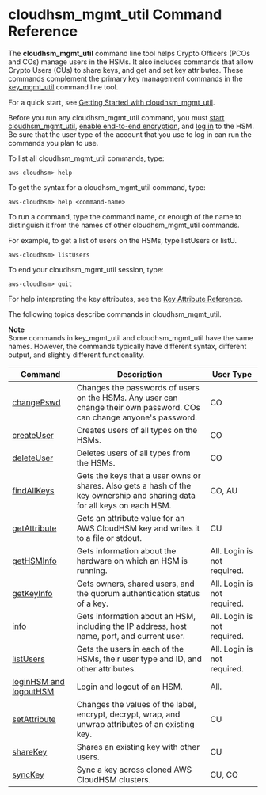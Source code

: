 # cloudhsm\_mgmt\_util Command Reference<a name="cloudhsm_mgmt_util-reference"></a>

The **cloudhsm\_mgmt\_util** command line tool helps Crypto Officers \(PCOs and COs\) manage users in the HSMs\. It also includes commands that allow Crypto Users \(CUs\) to share keys, and get and set key attributes\. These commands complement the primary key management commands in the [key\_mgmt\_util](key_mgmt_util.md) command line tool\. 

For a quick start, see [Getting Started with cloudhsm\_mgmt\_util](cloudhsm_mgmt_util-getting-started.md)\. 

Before you run any cloudhsm\_mgmt\_util command, you must [start cloudhsm\_mgmt\_util](cloudhsm_mgmt_util-getting-started.md#cloudhsm_mgmt_util-start), [enable end\-to\-end encryption](cloudhsm_mgmt_util-getting-started.md#cloudhsm_mgmt_util-enable_e2e), and [log in](cloudhsm_mgmt_util-getting-started.md#cloudhsm_mgmt_util-log-in) to the HSM\. Be sure that the user type of the account that you use to log in can run the commands you plan to use\.

To list all cloudhsm\_mgmt\_util commands, type:

```
aws-cloudhsm> help
```

To get the syntax for a cloudhsm\_mgmt\_util command, type:

```
aws-cloudhsm> help <command-name>
```

To run a command, type the command name, or enough of the name to distinguish it from the names of other cloudhsm\_mgmt\_util commands\. 

For example, to get a list of users on the HSMs, type listUsers or listU\.

```
aws-cloudhsm> listUsers
```

To end your cloudhsm\_mgmt\_util session, type:

```
aws-cloudhsm> quit
```

For help interpreting the key attributes, see the [Key Attribute Reference](key-attribute-table.md)\.

The following topics describe commands in cloudhsm\_mgmt\_util\. 

**Note**  
Some commands in key\_mgmt\_util and cloudhsm\_mgmt\_util have the same names\. However, the commands typically have different syntax, different output, and slightly different functionality\.


| Command | Description | User Type | 
| --- | --- | --- | 
| [changePswd](cloudhsm_mgmt_util-changePswd.md) | Changes the passwords of users on the HSMs\. Any user can change their own password\. COs can change anyone's password\. | CO | 
| [createUser](cloudhsm_mgmt_util-createUser.md) | Creates users of all types on the HSMs\. | CO | 
| [deleteUser](cloudhsm_mgmt_util-deleteUser.md) | Deletes users of all types from the HSMs\. | CO | 
| [findAllKeys](cloudhsm_mgmt_util-findAllKeys.md) | Gets the keys that a user owns or shares\. Also gets a hash of the key ownership and sharing data for all keys on each HSM\. | CO, AU | 
| [getAttribute](cloudhsm_mgmt_util-getAttribute.md) | Gets an attribute value for an AWS CloudHSM key and writes it to a file or stdout\. | CU | 
| [getHSMInfo](cloudhsm_mgmt_util-getHSMInfo.md) | Gets information about the hardware on which an HSM is running\. | All\. Login is not required\. | 
| [getKeyInfo](cloudhsm_mgmt_util-getHSMInfo.md) | Gets owners, shared users, and the quorum authentication status of a key\. | All\. Login is not required\. | 
| [info](cloudhsm_mgmt_util-info.md) | Gets information about an HSM, including the IP address, host name, port, and current user\. | All\. Login is not required\. | 
| [listUsers](cloudhsm_mgmt_util-listUsers.md) | Gets the users in each of the HSMs, their user type and ID, and other attributes\. | All\. Login is not required\. | 
| [loginHSM and logoutHSM](cloudhsm_mgmt_util-loginLogout.md) | Login and logout of an HSM\. | All\. | 
| [setAttribute](cloudhsm_mgmt_util-setAttribute.md) | Changes the values of the label, encrypt, decrypt, wrap, and unwrap attributes of an existing key\. | CU | 
| [shareKey](cloudhsm_mgmt_util-shareKey.md) | Shares an existing key with other users\. | CU | 
| [syncKey](cloudhsm_mgmt_util-syncKey.md) | Sync a key across cloned AWS CloudHSM clusters\. | CU, CO | 